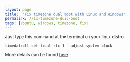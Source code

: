```yaml
---
layout: page
title:  "Fix timezone dual boot with Linux and Windows"
permalink: /Fix-timezone-dual-boot
tags: [ubuntu, windows, timezone, fix]
---
```


Just type this command at the terminal on your linux distro
```shell
timedatectl set-local-rtc 1 --adjust-system-clock
```
More details can be found [here](http://ubuntuhandbook.org/index.php/2016/05/time-differences-ubuntu-1604-windows-10/)
